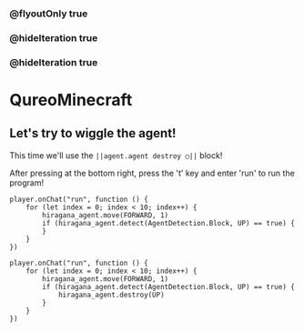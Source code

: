 ### @flyoutOnly true
### @hideIteration true
### @hideIteration true
# QureoMinecraft

## Let's try to wiggle the agent!

This time we'll use the ``||agent.agent destroy ◯||`` block!

After pressing [](https://raw.githubusercontent.com/camp-minecraft/TechkidsCampTutorial/master/images/playbutton.png) at the bottom right, press the 't' key and enter 'run' to run the program!
```template
player.onChat("run", function () {
    for (let index = 0; index < 10; index++) {
        hiragana_agent.move(FORWARD, 1)
        if (hiragana_agent.detect(AgentDetection.Block, UP) == true) {
        }
    }
})
```
```ghost
player.onChat("run", function () {
    for (let index = 0; index < 10; index++) {
        hiragana_agent.move(FORWARD, 1)
        if (hiragana_agent.detect(AgentDetection.Block, UP) == true) {
            hiragana_agent.destroy(UP)
        }
    }
})
```